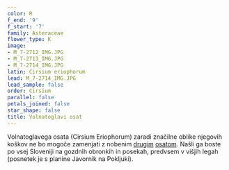 ```yaml
---
color: R
f_end: '9'
f_start: '7'
family: Asteraceae
flower_type: K
image:
- M_7-2712_IMG.JPG
- M_7-2713_IMG.JPG
- M_7-2714_IMG.JPG
latin: Cirsium eriophorum
lead: M_7-2714_IMG.JPG
lead_sample: false
order: Cirsium
parallel: false
petals_joined: false
star_shape: false
title: Volnatoglavi osat
---
```

Volnatoglavega osata (Cirsium Eriophorum) zaradi značilne oblike njegovih koškov ne bo mogoče zamenjati z nobenim [drugim](../../genus/cirsium/) [osatom](../../genus/cirsium/). Našli ga boste po vsej Sloveniji na gozdnih obronkih in posekah, predvsem v višjih legah (posnetek je s planine Javornik na Pokljuki).
